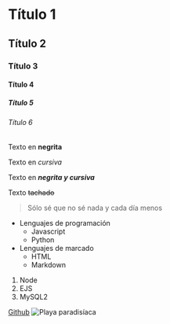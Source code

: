 # Título 1
## Título 2
### Título 3
#### Título 4
##### Título 5
###### Título 6

Texto en **negrita**

Texto en *cursiva*

Texto en ***negrita y cursiva***

Texto ~~tachado~~

>Sólo sé que no sé nada 
>y cada día menos

- Lenguajes de programación
    - Javascript
    - Python
- Lenguajes de marcado
    - HTML
    - Markdown

1. Node
2. EJS
3. MySQL2

[Github](https://github.com)
![Playa paradisíaca](https://images.unsplash.com/photo-1593206216275-2408d30438cc?ixlib=rb-4.1.0&ixid=M3wxMjA3fDB8MHxzZWFyY2h8N3x8cGxheWElMjBwYXJhZGlzaWFjYXxlbnwwfHwwfHx8MA%3D%3D&auto=format&fit=crop&q=60&w=600)